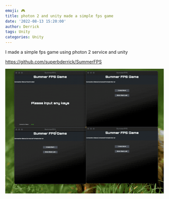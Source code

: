 ```yaml
---
emoji: 🎮 
title: photon 2 and unity made a simple fps game
date: '2022-08-13 15:20:00'
author: Derrick
tags: Unity
categories: Unity
---
```


I made a simple fps game using photon 2 service and unity




https://github.com/superbderrick/SummerFPS

![](https://github.com/superbderrick/Blog/blob/docs/content/posts/simplefps/demo.gif?raw=true)

